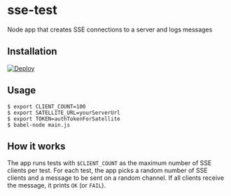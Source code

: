 # sse-test
Node app that creates SSE connections to a server and logs messages 

## Installation
[![Deploy](https://www.herokucdn.com/deploy/button.png)](https://heroku.com/deploy)

## Usage
```
$ export CLIENT_COUNT=100
$ export SATELLITE_URL=yourServerUrl
$ export TOKEN=authTokenForSatellite
$ babel-node main.js
```

## How it works
The app runs tests with `$CLIENT_COUNT` as the maximum number of SSE clients per test.
For each test, the app picks a random number of SSE clients and a message to be sent on a random channel. If all clients receive the message, it prints `OK` (or `FAIL`). 
